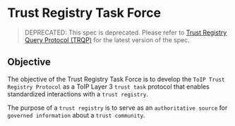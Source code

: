 # Trust Registry Task Force

> DEPRECATED: This spec is deprecated. Please refer to [Trust Registry Query
> Protocol (TRQP)](https://github.com/trustoverip/tswg-trust-registry-protocol/tree/main) for the latest version of the spec.

## Objective

The objective of the Trust Registry Task Force is to develop the `ToIP Trust Registry Protocol` as a ToIP Layer 3 `trust task` protocol that enables
standardized interactions with a `trust registry`.

The purpose of a `trust registry` is to serve as an `authoritative source` for `governed information` about a `trust community`.
